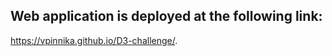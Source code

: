 ## Web application is deployed at the following link:

https://vpinnika.github.io/D3-challenge/.



